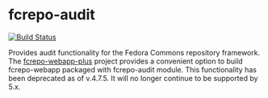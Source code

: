 fcrepo-audit
============

[![Build Status](https://travis-ci.org/fcrepo4-exts/fcrepo-audit.png?branch=master)](https://travis-ci.org/fcrepo4-exts/fcrepo-audit)


Provides audit functionality for the Fedora Commons repository framework. The [fcrepo-webapp-plus](https://github.com/fcrepo4-exts/fcrepo-webapp-plus) project provides a convenient option to build fcrepo-webapp packaged with fcrepo-audit module.
This functionality has been deprecated as of v.4.7.5.  It will no longer continue to be supported by 5.x.
